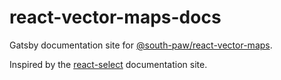 # react-vector-maps-docs

Gatsby documentation site for [@south-paw/react-vector-maps](https://github.com/South-Paw/react-vector-maps).

Inspired by the [react-select](https://github.com/JedWatson/react-select/tree/master/docs) documentation site.

